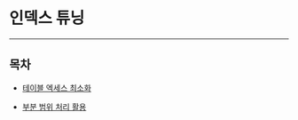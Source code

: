 # 인덱스 튜닝 

***

## 목차 

- [테이블 엑세스 최소화](index-tuning-1-table-access.md)

- [부분 범위 처리 활용](index-tuning-2-partial-processing.md)
 